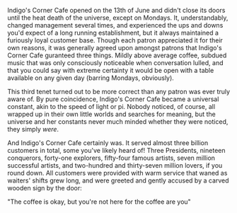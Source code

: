 Indigo's Corner Cafe opened on the 13th of June and didn't close its doors until the heat death of the universe, except on Mondays. It, understandably, changed management several times, and experienced the ups and downs you'd expect of a long running establishment, but it always maintained a furiously loyal customer base. Though each patron appreciated it for their own reasons, it was generally agreed upon amongst patrons that Indigo's Corner Cafe guranteed three things. Mildly above average coffee, subdued music that was only consciously noticeable when conversation lulled, and that you could say with extreme certainty it would be open with a table available on any given day (barring Mondays, obviously). 

This third tenet turned out to be more correct than any patron was ever truly aware of. By pure coincidence, Indigo's Corner Cafe became a universal constant, akin to the speed of light or pi. Nobody noticed, of course, all wrapped up in their own little worlds and searches for meaning, but the universe and her constants never much minded whether they were noticed, they simply *were*.  
  
And Indigo's Corner Cafe certainly was. It served almost three billion customers in total, some you've likely heard of! Three Presidents, nineteen conquerors, forty-one explorers, fifty-four famous artists, seven million successful artists, and two-hundred and thirty-seven million lovers, if you round down. All customers were provided with warm service that waned as waiters' shifts grew long, and were greeted and gently accused by a carved wooden sign by the door:  
  
"The coffee is okay, but you're not here for the coffee are you"